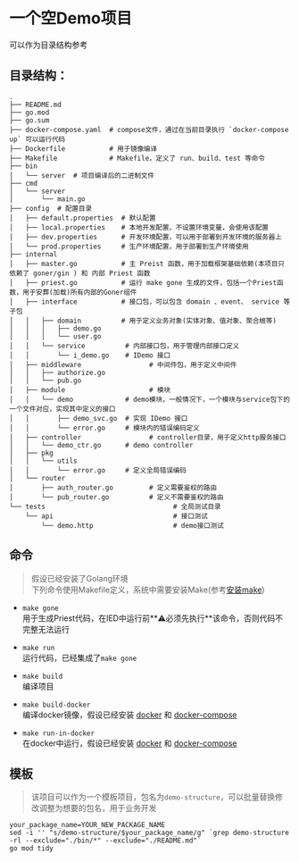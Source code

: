 # 一个空Demo项目

可以作为目录结构参考

## 目录结构：

```
.  
├── README.md  
├── go.mod  
├── go.sum  
├── docker-compose.yaml  # compose文件，通过在当前目录执行 `docker-compose up` 可以运行代码
├── Dockerfile           # 用于镜像编译 
├── Makefile             # Makefile，定义了 run、build、test 等命令   
├── bin  
│   └── server  # 项目编译后的二进制文件
├── cmd  
│   └── server  
│       └── main.go  
├── config  # 配置目录  
│   ├── default.properties  # 默认配置  
│   ├── local.properties    # 本地开发配置，不设置环境变量，会使用该配置
│   ├── dev.properties      # 开发环境配置，可以用于部署到开发环境的服务器上
│   └── prod.properties     # 生产环境配置，用于部署到生产环境使用
├── internal  
│   ├── master.go           # 主 Preist 函数，用于加载框架基础依赖(本项目只依赖了 goner/gin ) 和 内部 Priest 函数
│   ├── priest.go           # 运行 make gone 生成的文件，包括一个Priest函数，用于安葬(加载)所有内部的Goner组件
│   ├── interface           # 接口包，可以包含 domain 、event、 service 等子包 
│   │   ├── domain          # 用于定义业务对象(实体对象、值对象、聚合根等)
│   │   │   ├── demo.go  
│   │   │   └── user.go  
│   │   └── service          # 内部接口包，用于管理内部接口定义
│   │       └── i_demo.go    # IDemo 接口
│   ├── middleware                 # 中间件包，用于定义中间件
│   │   ├── authorize.go  
│   │   └── pub.go  
│   ├── module                     # 模块
│   │   └── demo             # demo模块，一般情况下，一个模块与service包下的一个文件对应，实现其中定义的接口
│   │       ├── demo_svc.go  # 实现 IDemo 接口
│   │       └── error.go     # 模块内的错误编码定义
│   ├── controller                 # controller目录，用于定义http服务接口 
│   │   └── demo_ctr.go      # demo controller
│   ├── pkg  
│   │   └── utils  
│   │       └── error.go     # 定义全局错误编码
│   └── router  
│       ├── auth_router.go         # 定义需要鉴权的路由
│       └── pub_router.go          # 定义不需要鉴权的路由
└── tests                                # 全局测试目录
    └── api                              # 接口测试
        └── demo.http                    # demo接口测试
``` 

## 命令

> 假设已经安装了Golang环境  
> 下列命令使用Makefile定义，系统中需要安装Make(参考[安装make](https://cn.bing.com/search?q=%E5%AE%89%E8%A3%85+make))

- `make gone`   
  用于生成Priest代码，在IED中运行前**⚠️必须先执行**该命令，否则代码不完整无法运行

- `make run`  
  运行代码，已经集成了`make gone`

- `make build`  
  编译项目
- `make build-docker`   
  编译docker镜像，假设已经安装 [docker](https://www.docker.com/)
  和 [docker-compose](https://docs.docker.com/compose/install/)
- `make run-in-docker`  
  在docker中运行，假设已经安装 [docker](https://www.docker.com/)
  和 [docker-compose](https://docs.docker.com/compose/install/)

## 模板 
> 该项目可以作为一个模板项目，包名为`demo-structure`，可以批量替换修改调整为想要的包名，用于业务开发
```shell
your_package_name=YOUR_NEW_PACKAGE_NAME
sed -i '' "s/demo-structure/$your_package_name/g" `grep demo-structure -rl --exclude="./bin/*" --exclude="./README.md"`
go mod tidy
```